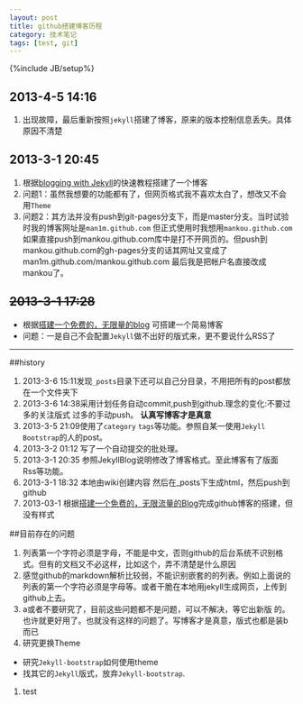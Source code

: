 ```yaml
--- 
layout: post
title: github搭建博客历程
category: 技术笔记
tags: [test, git]
--- 
```

{%include JB/setup%}
## 2013-4-5 14:16
1. 出现故障，最后重新按照`jekyll`搭建了博客，原来的版本控制信息丢失。具体原因不清楚
## 2013-3-1 20:45
1. 根据[blogging with Jekyll](http://jekyllbootstrap.com/)的快速教程搭建了一个博客
1. 问题1：虽然我想要的功能都有了，但网页格式我不喜欢太白了，想改又不会用`Theme`
1. 问题2：其方法并没有push到git-pages分支下，而是master分支。当时试验时我的博客网址是`man1m.github.com` 但正式使用时我想用`mankou.github.com` 如果直接push到mankou.github.com库中是打不开网页的。但push到mankou.github.com的gh-pages分支的话其网址又变成了man1m.github.com/mankou.github.com 最后我是把帐户名直接改成mankou了。

## <s>2013-3-1 17:28</s>
 * 根据[搭建一个免费的，无限量的blog](http://www.ruanyifeng.com/blog/2012/08/blogging_with_jekyll.html) 可搭建一个简易博客
 * 问题：一是自己不会配置`Jekyll`做不出好的版式来，更不要说什么RSS了

---

##history
1. 2013-3-6 15:11发现`_posts`目录下还可以自己分目录，不用把所有的post都放在一个文件夹下
1. 2013-3-6 14:38采用计划任务自动commit,push到github.理念的变化:不要过多的关注版式 过多的手动push。 **认真写博客才是真意**
1. 2013-3-5 21:09使用了`category` `tags`等功能。参照自某一使用`Jekyll Bootstrap`的人的post。
1. 2013-3-2 01:12 写了一个自动提交的批处理。
1. 2013-3-1 20:35 参照JekyllBlog说明修改了博客格式。至此博客有了版面 Rss等功能。
1. 2013-3-1 18:32 本地由wiki创建内容 然后在_posts下生成html，然后push到github
1. 2013-03-1 根据[搭建一个免费的，无限流量的Blog](http://www.ruanyifeng.com/blog/2012/08/blogging_with_jekyll.html)完成github博客的搭建，但没有样式 

##目前存在的问题
1. 列表第一个字符必须是字母，不能是中文，否则github的后台系统不识别格式。但有的文档又不必这样，比如这个，弄不清楚是什么原因
1. 感觉github的markdown解析比较弱，不能识别嵌套的的列表。例如上面说的列表的第一个字符必须是字母等。或者干脆在本地用jekyll生成网页，上传到github上去。
1. a或者不要研究了，目前这些问题都不是问题，可以不解决，等它出新版 的。也许就更好用了。也就没有这样的问题了。写博客才是真意，版式也都是装b而已
1. 研究更换Theme
 * 研究`Jekyll-bootstrap`如何使用theme
 * 找其它的`Jekyll`版式，放弃`Jekyll-bootstrap`.
1. test
